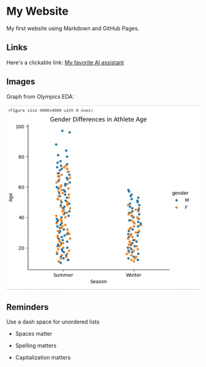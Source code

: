 # My Website

My first website using Markdown and GitHub Pages.

## Links

Here's a clickable link: [My favorite AI assistant](https://www.bing.com/chat)

## Images

Graph from Olympics EDA:

![Olympics Graph](https://github.com/nhansen23/datafun-06-eda/blob/main/OlympicsGenderDifference.jpg)

## Reminders

Use a dash space for unordered lists

- Spaces matter

- Spelling matters

- Capitalization matters
